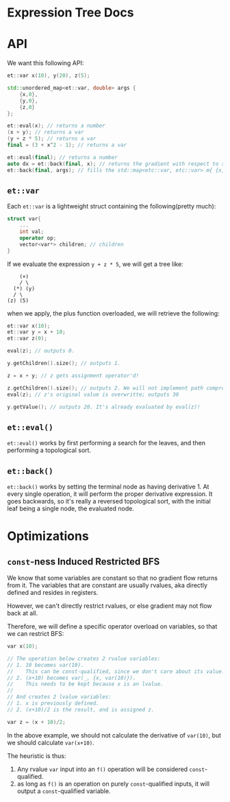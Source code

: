# Expression Tree Docs

# API
We want this following API:

```c++
et::var x(10), y(20), z(5);

std::unordered_map<et::var, double> args {
    {x,0},
    {y,0},
    {z,0}
};

et::eval(x); // returns a number
(x + y); // returns a var
(y + z * 5); // returns a var
final = (3 + x^2 - 1); // returns a var

et::eval(final); // returns a number
auto dx = et::back(final, x); // returns the gradient with respect to x, is a et::var
et::back(final, args); // fills the std::map<etc::var, etc::var> m{ {x, dx}, {y, dy}, {z, dz} };
```

## `et::var`

Each `et::var` is a lightweight struct containing the following(pretty much):

```c++
struct var{
    ...
    int val;
    operator op;
    vector<var*> children; // children
}
```

If we evaluate the expression `y + z * 5`, we will get a tree like:

```
    (+)
    / \
  (*) (y)
  / \
(z) (5)
```

when we apply, the plus function overloaded, we will retrieve the following:

```c++
et::var x(10);
et::var y = x + 10;
et::var z(0); 

eval(z); // outputs 0. 

y.getChildren().size(); // outputs 1. 

z = x + y; // z gets assignment operator'd! 

z.getChildren().size(); // outputs 2. We will not implement path compression.
eval(z); // z's original value is overwritte; outputs 30

y.getValue(); // outputs 20. It's already evaluated by eval(z)!
```

## `et::eval()`

`et::eval()` works by first performing a search for the leaves, and then performing a topological sort.

## `et::back()`

`et::back()` works by setting the terminal node as having derivative 1. At every single operation, it will perform the proper derivative expression. It goes backwards, so it's really a reversed topological sort, with the initial leaf being a single node, the evaluated node.

# Optimizations

## `const`-ness Induced Restricted BFS

We know that some variables are constant so that no gradient flow returns from it. 
The variables that are constant are usually rvalues, aka directly defined and resides in registers.

However, we can't directly restrict rvalues, or else gradient may not flow back at all.

Therefore, we will define a specific operator overload on variables, so that we can restrict BFS:

```c++
var x(10);

// The operation below creates 2 rvalue variables:
// 1. 10 becomes var(10).
//    This can be const-qualified, since we don't care about its value.
// 2. (x+10) becomes var(_, {x, var(10)}). 
//    This needs to be kept because x is an lvalue.
// 
// And creates 2 lvalue variables:
// 1. x is previously defined.
// 2. (x+10)/2 is the result, and is assigned z. 

var z = (x + 10)/2;
```

In the above example, we should not calculate the derivative of `var(10)`, 
but we should calculate `var(x+10)`.

The heuristic is thus:

1. Any rvalue `var` input into an `f()` operation will be considered `const`-qualified.
2. as long as `f()` is an operation on purely `const`-qualified inputs, 
it will output a `const`-qualified variable.

